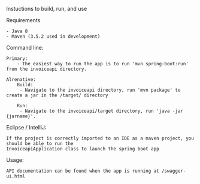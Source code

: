 Instuctions to build, run, and use

Requirements

    - Java 8
    - Maven (3.5.2 used in development)

Command line:

    Primary:
        - The easiest way to run the app is to run 'mvn spring-boot:run' from the invoiceapi directory.

    Alrenative:
        Build:
         - Navigate to the invoiceapi directory, run 'mvn package' to create a jar in the /target/ directory

        Run:
         - Navigate to the invoiceapi/target directory, run 'java -jar {jarname}'.

Eclipse / IntelliJ:

    If the project is correctly imported to an IDE as a maven project, you should be able to run the
    InvoiceapiApplication class to launch the spring boot app


Usage:

    API documentation can be found when the app is running at /swagger-ui.html 
